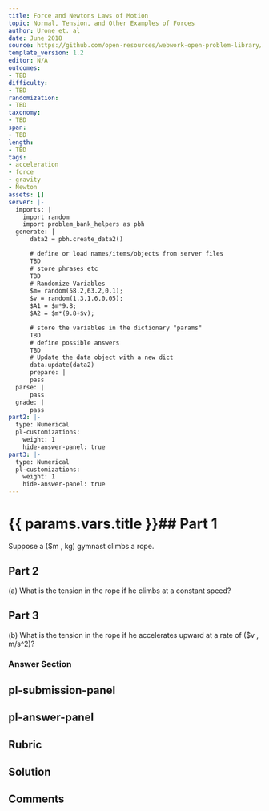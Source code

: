 ```yaml
---
title: Force and Newtons Laws of Motion
topic: Normal, Tension, and Other Examples of Forces
author: Urone et. al
date: June 2018
source: https://github.com/open-resources/webwork-open-problem-library/tree/master/Contrib/BrockPhysics/College_Physics_Urone/4.Dynamics_Force_and_Newtons_Laws_of_Motion/Normal_Tension_and_Other_Examples_of_Forces/NU_U17-04-05-004.pg
template_version: 1.2
editor: N/A
outcomes:
- TBD
difficulty:
- TBD
randomization:
- TBD
taxonomy:
- TBD
span:
- TBD
length:
- TBD
tags:
- acceleration
- force
- gravity
- Newton
assets: []
server: |-
  imports: |
    import random
    import problem_bank_helpers as pbh
  generate: |
      data2 = pbh.create_data2()

      # define or load names/items/objects from server files
      TBD
      # store phrases etc
      TBD
      # Randomize Variables
      $m= random(58.2,63.2,0.1);
      $v = random(1.3,1.6,0.05);
      $A1 = $m*9.8;
      $A2 = $m*(9.8+$v);

      # store the variables in the dictionary "params"
      TBD
      # define possible answers
      TBD
      # Update the data object with a new dict
      data.update(data2)
      prepare: |
      pass
  parse: |
      pass
  grade: |
      pass
part2: |-
  type: Numerical
  pl-customizations:
    weight: 1
    hide-answer-panel: true
part3: |-
  type: Numerical
  pl-customizations:
    weight: 1
    hide-answer-panel: true
---
```


# {{ params.vars.title }}## Part 1 
Suppose a ($m , kg) gymnast climbs a rope. 
## Part 2 
(a) What is the tension in the rope if he climbs at a constant speed? 
## Part 3 
(b) What is the tension in the rope if he accelerates upward at a rate of ($v , m/s^2)? 


### Answer Section 


## pl-submission-panel 


## pl-answer-panel 


## Rubric 


## Solution 


## Comments 


